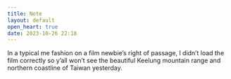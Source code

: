 ```yaml
---
title: Note
layout: default
open_heart: true
date: 2023-10-26 22:18
---
```


In a typical me fashion on a film newbie’s right of passage, I didn’t load the film correctly so y’all won’t see the beautiful Keelung mountain range and northern coastline of Taiwan yesterday.
